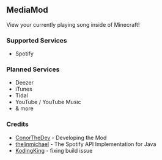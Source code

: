 ## MediaMod
View your currently playing song inside of Minecraft!

### Supported Services
- Spotify

### Planned Services
- Deezer
- iTunes
- Tidal
- YouTube / YouTube Music
- & more

### Credits
- [ConorTheDev](https://twitter.com/ConorTheDev) - Developing the Mod
- [thelinmichael](https://github.com/thelinmichael) - The Spotify API Implementation for Java
- [KodingKing](https://twitter.com/KodingKing_) - fixing build issue
